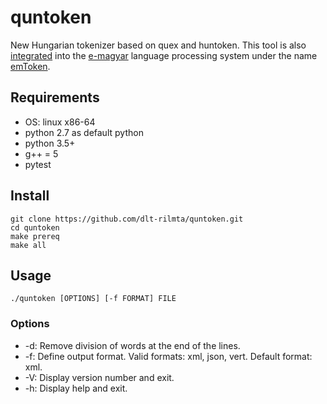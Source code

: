 # quntoken

New Hungarian tokenizer based on quex and huntoken.
This tool is also [integrated](https://github.com/dlt-rilmta/hunlp-GATE)
into the [e-magyar](http://www.e-magyar.hu) language processing system
under the name [emToken](http://e-magyar.hu/hu/textmodules/emtoken).

## Requirements

* OS: linux x86-64
* python 2.7 as default python
* python 3.5+
* g++ = 5
* pytest

## Install

```
git clone https://github.com/dlt-rilmta/quntoken.git
cd quntoken
make prereq
make all
```

## Usage

```
./quntoken [OPTIONS] [-f FORMAT] FILE
```
### Options

* -d: Remove division of words at the end of the lines.
* -f: Define output format. Valid formats: xml, json, vert. Default format: xml.
* -V: Display version number and exit.
* -h: Display help and exit.

